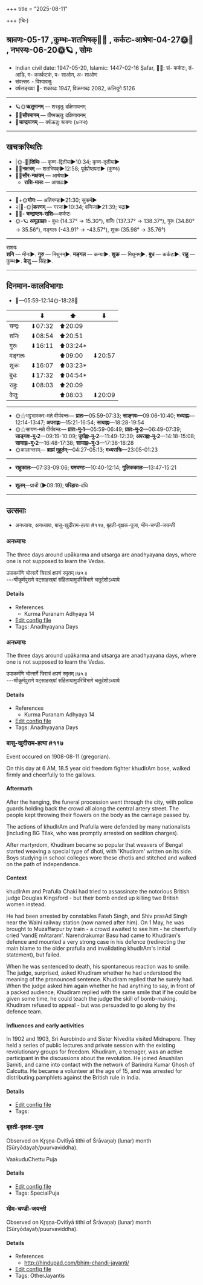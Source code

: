+++
title = "2025-08-11"

+++
(चि॰)
## श्रावणः-05-17  ,कुम्भः-शतभिषक्🌛🌌  ,  कर्कटः-आश्रेषा-04-27🌞🌌  ,  नभस्यः-06-20🌞🪐  , सोमः
- Indian civil date: 1947-05-20, Islamic: 1447-02-16 Ṣafar, 🌌🌞: सं- कर्कटः, तं- आडि, म- कर्क्कटकं, प- साओण, अ- शाओण
- संवत्सरः - विश्वावसुः
- वर्षसङ्ख्या 🌛- शकाब्दः 1947, विक्रमाब्दः 2082, कलियुगे 5126
___________________
- 🪐🌞**ऋतुमानम्** — शरदृतुः दक्षिणायनम्
- 🌌🌞**सौरमानम्** — ग्रीष्मऋतुः दक्षिणायनम्
- 🌛**चान्द्रमानम्** — वर्षऋतुः श्रावणः (≈नभः)
___________________


## खचक्रस्थितिः
- |🌞-🌛|**तिथिः** — कृष्ण-द्वितीया►10:34; कृष्ण-तृतीया►  
- 🌌🌛**नक्षत्रम्** — शतभिषक्►12:58; पूर्वप्रोष्ठपदा► (कुम्भः)  
- 🌌🌞**सौर-नक्षत्रम्** — आश्रेषा►  
  - **राशि-मासः** — आषाढः► 
___________________
- 🌛+🌞**योगः** — अतिगण्डः►21:30; सुकर्म►  
- २|🌛-🌞|**करणम्** — गरजा►10:34; वणिजा►21:39; भद्रा►  
- 🌌🌛- **चन्द्राष्टम-राशिः**—कर्कटः  
- 🌞-🪐 **अमूढग्रहाः** - बुधः (14.37° → 15.30°), शनिः (137.37° → 138.37°), गुरुः (34.80° → 35.56°), मङ्गलः (-43.91° → -43.57°), शुक्रः (35.98° → 35.76°)
___________________
राशयः  
**शनि** — मीनः►. **गुरु** — मिथुनम्►. **मङ्गल** — कन्या►. **शुक्र** — मिथुनम्►. **बुध** — कर्कटः►. **राहु** — कुम्भः►. **केतु** — सिंहः►. 
___________________


## दिनमान-कालविभागाः
- 🌅—05:59-12:14🌞-18:28🌇  

|      |⬇     |⬆     |⬇     |
|------|-----|-----|------|
|चन्द्रः|⬇07:32 |⬆20:09 |     |
|शनिः   |⬇08:54 |⬆20:51 |     |
|गुरुः  |⬇16:11 |⬆03:24*|     |
|मङ्गलः |     |⬆09:00 |⬇20:57 |
|शुक्रः |⬇16:07 |⬆03:23*|     |
|बुधः   |⬇17:32 |⬆04:54*|     |
|राहुः  |⬇08:03 |⬆20:09 |     |
|केतुः  |     |⬆08:03 |⬇20:09 |
___________________
- 🌞⚝भट्टभास्कर-मते वीर्यवन्तः— **प्रातः**—05:59-07:33; **साङ्गवः**—09:06-10:40; **मध्याह्नः**—12:14-13:47; **अपराह्णः**—15:21-16:54; **सायाह्नः**—18:28-19:54  
- 🌞⚝सायण-मते वीर्यवन्तः— **प्रातः-मु॰1**—05:59-06:49; **प्रातः-मु॰2**—06:49-07:39; **साङ्गवः-मु॰2**—09:19-10:09; **पूर्वाह्णः-मु॰2**—11:49-12:39; **अपराह्णः-मु॰2**—14:18-15:08; **सायाह्नः-मु॰2**—16:48-17:38; **सायाह्नः-मु॰3**—17:38-18:28  
- 🌞कालान्तरम्— **ब्राह्मं मुहूर्तम्**—04:27-05:13; **मध्यरात्रिः**—23:05-01:23  
___________________
- **राहुकालः**—07:33-09:06; **यमघण्टः**—10:40-12:14; **गुलिककालः**—13:47-15:21  
___________________
- **शूलम्**—प्राची (►09:19); **परिहारः**–दधि  
___________________

## उत्सवाः
- अनध्यायः, अनध्यायः, बासु-खुदीराम-हत्या #११७, बृहती-वृक्षक-पूजा, भीम-चण्डी-जयन्ती
### अनध्यायः



The three days around upākarma and utsarga are anadhyayana days, where one is not supposed to learn the Vedas.

उपाकर्मणि चोत्सर्गे त्रिरात्रं क्षपणं स्मृतम्॥७५॥  
---श्रीकूर्मपुराणे षट्‌साहस्र्यां संहितायामुपरिविभागे चतुर्दशोऽध्याये



#### Details
- References
  - Kurma Puranam Adhyaya 14
- [Edit config file](https://github.com/jyotisham/adyatithi/blob/master/time_focus/adhyayana/relative_event/RgvEda-upAkarma/offset__02/anadhyAyaH~RgvEda-upAkarma~3.toml)
- Tags: Anadhyayana Days


### अनध्यायः



The three days around upākarma and utsarga are anadhyayana days, where one is not supposed to learn the Vedas.

उपाकर्मणि चोत्सर्गे त्रिरात्रं क्षपणं स्मृतम्॥७५॥  
---श्रीकूर्मपुराणे षट्‌साहस्र्यां संहितायामुपरिविभागे चतुर्दशोऽध्याये



#### Details
- References
  - Kurma Puranam Adhyaya 14
- [Edit config file](https://github.com/jyotisham/adyatithi/blob/master/time_focus/adhyayana/relative_event/yajurvEda-upAkarma/offset__02/anadhyAyaH~yajur-upAkarma~3.toml)
- Tags: Anadhyayana Days


### बासु-खुदीराम-हत्या #११७

Event occured on 1908-08-11 (gregorian). 

On this day at 6 AM, 18.5 year old freedom fighter khudIrAm bose, walked firmly and cheerfully to the gallows.

#### Aftermath
After the hanging, the funeral procession went through the city, with police guards holding back the crowd all along the central artery street. The people kept throwing their flowers on the body as the carriage passed by.

The actions of khudIrAm and Prafulla were defended by many nationalists (including BG Tilak, who was promptly arrested on sedition charges). 

After martyrdom, Khudiram became so popular that weavers of Bengal started weaving a special type of dhoti, with 'Khudiram' written on its side. Boys studying in school colleges wore these dhotis and stitched and walked on the path of independence.

#### Context
khudIrAm and Prafulla Chaki had tried to assassinate the notorious British judge Douglas Kingsford - but their bomb ended up killing two British women instead.

He had been arrested by constables Fateh Singh, and Shiv prasAd Singh near the Waini railway station (now named after him). On 1 May, he was brought to Muzaffarpur by train - a crowd awaited to see him - he cheerfully cried 'vandE mAtaram'. Narendrakumar Basu had came to Khudiram's defence and mounted a very strong case in his defence (redirecting the main blame to the older prafulla and invalidating khudIrAm's initial statement), but failed.

When he was sentenced to death, his spontaneous reaction was to smile. The judge, surprised, asked Khudiram whether he had understood the meaning of the pronounced sentence. Khudiram replied that he surely had. When the judge asked him again whether he had anything to say, in front of a packed audience, Khudiram replied with the same smile that if he could be given some time, he could teach the judge the skill of bomb-making. Khudiram refused to appeal - but was persuaded to go along by the defence team. 

#### Influences and early activities
In 1902 and 1903, Sri Aurobindo and Sister Nivedita visited Midnapore. They held a series of public lectures and private session with the existing revolutionary groups for freedom. Khudiram, a teenager, was an active participant in the discussions about the revolution. He joined Anushilan Samiti, and came into contact with the network of Barindra Kumar Ghosh of Calcutta. He became a volunteer at the age of 15, and was arrested for distributing pamphlets against the British rule in India.

#### Details
- [Edit config file](https://github.com/jyotisham/adyatithi/blob/master/mahApuruSha/xatra-later/gregorian/day/08/11/bAsu-khudIrAma-hatyA.toml)
- Tags: 


### बृहती-वृक्षक-पूजा

Observed on Kr̥ṣṇa-Dvitīyā tithi of Śrāvaṇaḥ (lunar) month (Sūryōdayaḥ/puurvaviddha). 

VaakuduChettu Puja

#### Details
- [Edit config file](https://github.com/jyotisham/adyatithi/blob/master/general/lunar_month/tithi/05/17/bRhatI-vRkSaka-pUjA.toml)
- Tags: SpecialPuja


### भीम-चण्डी-जयन्ती

Observed on Kr̥ṣṇa-Dvitīyā tithi of Śrāvaṇaḥ (lunar) month (Sūryōdayaḥ/puurvaviddha). 



#### Details
- References
  - http://hindupad.com/bhim-chandi-jayanti/
- [Edit config file](https://github.com/jyotisham/adyatithi/blob/master/devatA/shakti/lunar_month/tithi/05/17/bhIma~caNDI~jayantI.toml)
- Tags: OtherJayantis



